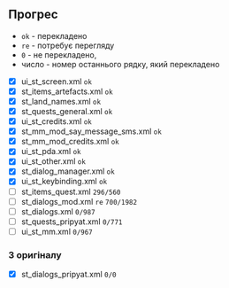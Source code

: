 ## Прогрес

* `ok` - перекладено
* `re` - потребує перегляду
* `0` - не перекладено, 
* число - номер останнього рядку, який перекладено

- [x] ui_st_screen.xml `ok`
- [x] st_items_artefacts.xml `ok`
- [x] st_land_names.xml `ok`
- [x] st_quests_general.xml `ok`
- [x] ui_st_credits.xml `ok`
- [x] st_mm_mod_say_message_sms.xml `ok`
- [x] st_mm_mod_credits.xml `ok`
- [x] ui_st_pda.xml `ok`
- [x] ui_st_other.xml `ok`
- [x] st_dialog_manager.xml `ok`
- [x] ui_st_keybinding.xml `ok`
- [ ] st_items_quest.xml `296/560`
- [ ] st_dialogs_mod.xml `re` `700/1982`
- [ ] st_dialogs.xml `0/987`
- [ ] st_quests_pripyat.xml `0/771`
- [ ] ui_st_mm.xml `0/967`

### З оригіналу

- [x] st_dialogs_pripyat.xml `0/0`
